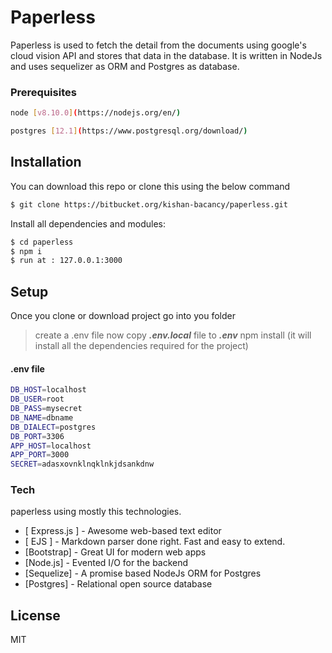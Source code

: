 # Paperless

Paperless is used to fetch the detail from the documents using google's cloud vision API and stores that data in the database. It is written in NodeJs and uses sequelizer as ORM and Postgres as database. 

### Prerequisites
   ```bash 
node [v8.10.0](https://nodejs.org/en/)
```
   ```bash 
postgres [12.1](https://www.postgresql.org/download/)
```


## Installation
You can download this repo or clone this using the below command

```bash
$ git clone https://bitbucket.org/kishan-bacancy/paperless.git
```

Install all dependencies and modules:
```bash
$ cd paperless
$ npm i
$ run at : 127.0.0.1:3000
```

## Setup
Once you clone or download project go into you folder
> create a .env file
 >now copy ***.env.local*** file to ***.env***
 >npm install (it will install all the dependencies required for the project)
 
#### .env file

```bash 
DB_HOST=localhost
DB_USER=root
DB_PASS=mysecret
DB_NAME=dbname
DB_DIALECT=postgres
DB_PORT=3306
APP_HOST=localhost
APP_PORT=3000
SECRET=adasxovnklnqklnkjdsankdnw
```

### Tech

paperless using mostly this technologies.

* [ Express.js ] - Awesome web-based text editor
* [ EJS ] - Markdown parser done right. Fast and easy to extend.
* [Bootstrap] - Great UI for modern web apps
* [Node.js] - Evented I/O for the backend
* [Sequelize] - A promise based NodeJs ORM for Postgres
* [Postgres] - Relational open source database 


License
----

MIT

